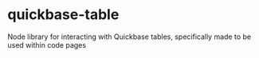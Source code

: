 # quickbase-table
Node library for interacting with Quickbase tables, specifically made to be used within code pages
